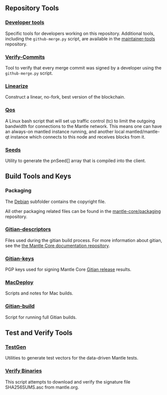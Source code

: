 Repository Tools
---------------------

### [Developer tools](/contrib/devtools) ###
Specific tools for developers working on this repository.
Additional tools, including the `github-merge.py` script, are available in the [maintainer-tools](https://github.com/mantle-core/mantle-maintainer-tools) repository.

### [Verify-Commits](/contrib/verify-commits) ###
Tool to verify that every merge commit was signed by a developer using the `github-merge.py` script.

### [Linearize](/contrib/linearize) ###
Construct a linear, no-fork, best version of the blockchain.

### [Qos](/contrib/qos) ###

A Linux bash script that will set up traffic control (tc) to limit the outgoing bandwidth for connections to the Mantle network. This means one can have an always-on mantled instance running, and another local mantled/mantle-qt instance which connects to this node and receives blocks from it.

### [Seeds](/contrib/seeds) ###
Utility to generate the pnSeed[] array that is compiled into the client.

Build Tools and Keys
---------------------

### Packaging ###
The [Debian](/contrib/debian) subfolder contains the copyright file.

All other packaging related files can be found in the [mantle-core/packaging](https://github.com/mantle-core/packaging) repository.

### [Gitian-descriptors](/contrib/gitian-descriptors) ###
Files used during the gitian build process. For more information about gitian, see the [the Mantle Core documentation repository](https://github.com/mantle-core/docs).

### [Gitian-keys](/contrib/gitian-keys)
PGP keys used for signing Mantle Core [Gitian release](/doc/release-process.md) results.

### [MacDeploy](/contrib/macdeploy) ###
Scripts and notes for Mac builds.

### [Gitian-build](/contrib/gitian-build.py) ###
Script for running full Gitian builds.

Test and Verify Tools
---------------------

### [TestGen](/contrib/testgen) ###
Utilities to generate test vectors for the data-driven Mantle tests.

### [Verify Binaries](/contrib/verifybinaries) ###
This script attempts to download and verify the signature file SHA256SUMS.asc from mantle.org.
